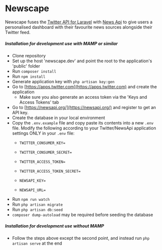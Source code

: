 # Newscape

Newscape fuses the [Twitter API for Laravel](https://github.com/thujohn/twitter) with [News Api](https://newsapi.org) to give users a personalised dashboard with their favourite news sources alongside their Twitter feed.

##### Installation for development use with MAMP or similar

* Clone repository
* Set up the host 'newscape.dev' and point the root to the application's 'public' folder
* Run `composer install`
* Run `npm install`
* Generate application key with `php artisan key:gen`
* Go to [https://apps.twitter.com](https://apps.twitter.com) and create the application
    * Make sure you also generate an access token via the 'Keys and Access Tokens' tab
* Go to [https://newsapi.org/](https://newsapi.org/) and register to get an API key.
* Create the database in your local environment
* Copy the `.env.example` file and copy paste its contents into a new `.env` file. Modify the following according to your Twitter/NewsApi application settings ONLY in your `.env` file:
    * `TWITTER_CONSUMER_KEY=`
    * `TWITTER_CONSUMER_SECRET=`
    * `TWITTER_ACCESS_TOKEN=`
    * `TWITTER_ACCESS_TOKEN_SECRET=`
  
    * `NEWSAPI_KEY=`
    * `NEWSAPI_URL=`
* Run `npm run watch`
* Run `php artisan migrate`
* Run `php artisan db:seed`
* `composer dump-autoload` may be required before seeding the database


##### Installation for development use without MAMP
* Follow the steps above except the second point, and instead run `php artisan serve` at the end 


